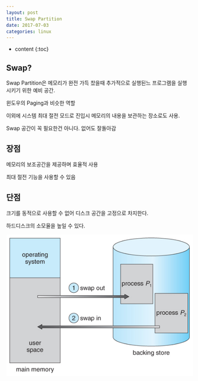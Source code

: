 ```yaml
---
layout: post
title: Swap Partition
date: 2017-07-03
categories: linux
---
```


* content
{:toc}

## Swap?

Swap Partition은 메모리가 완전 가득 찼을때 추가적으로 실행된느 프로그램을 실행 시키기 위한 예비 공간.

윈도우의 Paging과 비슷한 역할

이외에 시스템 최대 절전 모드로 진입시 메모리의 내용을 보관하는 장소로도 사용.

Swap 공간이 꼭 필요한건 아니다. 없어도 잘돌아감

## 장점

메모리의 보조공간을 제공하며 효율적 사용

최대 절전 기능을 사용할 수 있음

## 단점

크기를 동적으로 사용할 수 없어 디스크 공간을 고정으로 차지한다.

하드디스크의 소모율을 높일 수 있다.

![swap-memory](/media/linux/swap-partition.jpg)